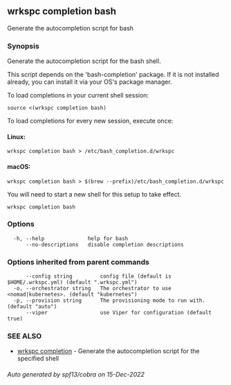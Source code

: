 ## wrkspc completion bash

Generate the autocompletion script for bash

### Synopsis

Generate the autocompletion script for the bash shell.

This script depends on the 'bash-completion' package.
If it is not installed already, you can install it via your OS's package manager.

To load completions in your current shell session:

	source <(wrkspc completion bash)

To load completions for every new session, execute once:

#### Linux:

	wrkspc completion bash > /etc/bash_completion.d/wrkspc

#### macOS:

	wrkspc completion bash > $(brew --prefix)/etc/bash_completion.d/wrkspc

You will need to start a new shell for this setup to take effect.


```
wrkspc completion bash
```

### Options

```
  -h, --help              help for bash
      --no-descriptions   disable completion descriptions
```

### Options inherited from parent commands

```
      --config string         config file (default is $HOME/.wrkspc.yml) (default ".wrkspc.yml")
  -o, --orchestrator string   The orchestrator to use <nomad|kubernetes>. (default "kubernetes")
  -p, --provision string      The provisioning mode to run with. (default "auto")
      --viper                 use Viper for configuration (default true)
```

### SEE ALSO

* [wrkspc completion](wrkspc_completion.md)	 - Generate the autocompletion script for the specified shell

###### Auto generated by spf13/cobra on 15-Dec-2022
